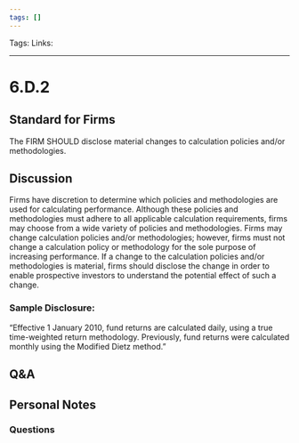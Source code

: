 ```yaml
---
tags: []
---
```

Tags:
Links: 
___
# 6.D.2
## Standard for Firms
The FIRM SHOULD disclose material changes to calculation policies and/or methodologies.
## Discussion
Firms have discretion to determine which policies and methodologies are used for calculating performance. Although these policies and methodologies must adhere to all applicable calculation requirements, firms may choose from a wide variety of policies and methodologies. Firms may change calculation policies and/or methodologies; however, firms must not change a calculation policy or methodology for the sole purpose of increasing performance. If a change to the calculation policies and/or methodologies is material, firms should disclose the change in order to enable prospective investors to understand the potential effect of such a change.
### Sample Disclosure:
“Effective 1 January 2010, fund returns are calculated daily, using a true time-weighted return methodology. Previously, fund returns were calculated monthly using the Modified Dietz method.”
## Q&A

## Personal Notes

### Questions